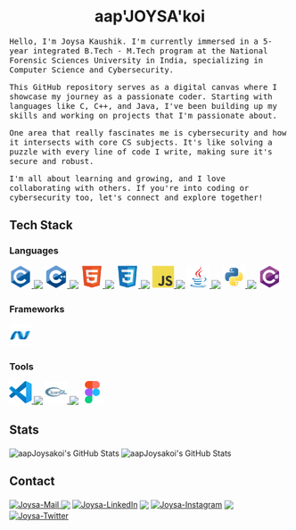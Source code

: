 <h1 align="center"><b>aap'JOYSA'koi</b></h1>

<p align="left">
 <samp>Hello, I'm Joysa Kaushik. I'm currently immersed in a 5-year integrated B.Tech - M.Tech program at the National Forensic Sciences University in India, specializing in Computer Science and Cybersecurity.</samp>
</p>

<p align="left">
 <samp>This GitHub repository serves as a digital canvas where I showcase my journey as a passionate coder. Starting with languages like C, C++, and Java, I've been building up my skills and working on projects that I'm passionate about.</samp>
</p>

<p align="left">
 <samp>One area that really fascinates me is cybersecurity and how it intersects with core CS subjects. It's like solving a puzzle with every line of code I write, making sure it's secure and robust.</samp>
</p>

<p align="left">
 <samp>I'm all about learning and growing, and I love collaborating with others. If you're into coding or cybersecurity too, let's connect and explore together!</samp>
</p>

## <p align="left"> Tech Stack </p>

### <p align="left"> Languages </p>

<div align="left">
 <a href="https://en.wikipedia.org/wiki/C_(programming_language)" target="_blank">
  <img alt="Joysa-C" height="40" width="40" src="https://github.com/devicons/devicon/blob/master/icons/c/c-original.svg">
 </a>

 <span style="vertical-align: middle;">
  <img class="dash" src="https://via.placeholder.com/10/00008B/60">
 </span>

 <a href="https://en.wikipedia.org/wiki/C%2B%2B" target="_blank">
  <img alt="Joysa-Cpp" height="40" width="40" src="https://github.com/devicons/devicon/blob/master/icons/cplusplus/cplusplus-original.svg">
 </a>

 <span style="vertical-align: middle;">
  <img class="dash" src="https://via.placeholder.com/10/00008B/60">
 </span>

 <a href="https://en.wikipedia.org/wiki/HTML" target="_blank">
  <img alt="Joysa-HTML" height="40" width="40" src="https://github.com/devicons/devicon/blob/master/icons/html5/html5-original.svg">
 </a>

 <span style="vertical-align: middle;">
  <img class="dash" src="https://via.placeholder.com/10/00008B/60">
 </span>

 <a href="https://en.wikipedia.org/wiki/CSS" target="_blank">
  <img alt="Joysa-CSS" height="40" width="40" src="https://github.com/devicons/devicon/blob/master/icons/css3/css3-original.svg">
 </a>

 <span style="vertical-align: middle;">
  <img class="dash" src="https://via.placeholder.com/10/00008B/60">
 </span>

 <a href="https://en.wikipedia.org/wiki/JavaScript" target="_blank">
  <img alt="Joysa-JavaScript" height="40" width="40" src="https://github.com/devicons/devicon/blob/master/icons/javascript/javascript-original.svg">
 </a>

 <span style="vertical-align: middle;">
  <img class="dash" src="https://via.placeholder.com/10/00008B/60">
 </span>

 <a href="https://en.wikipedia.org/wiki/Java_(programming_language)" target="_blank">
  <img alt="Joysa-Java" height="40" width="40" src="https://github.com/devicons/devicon/blob/master/icons/java/java-original.svg">
 </a>

 <span style="vertical-align: middle;">
  <img class="dash" src="https://via.placeholder.com/10/00008B/60">
 </span>

 <a href="https://en.wikipedia.org/wiki/Python_(programming_language)" target="_blank">
  <img alt="Joysa-Python" height="40" width="40" src="https://github.com/devicons/devicon/blob/master/icons/python/python-original.svg">
 </a>

 <span style="vertical-align: middle;">
  <img class="dash" src="https://via.placeholder.com/10/00008B/60">
 </span>

 <a href="https://en.wikipedia.org/wiki/C_Sharp_(programming_language)" target="_blank">
  <img alt="Joysa-CSharp" height="40" width="40" src="https://github.com/devicons/devicon/blob/master/icons/csharp/csharp-original.svg">
 </a>
</div>

### <p align="left"> Frameworks </p>

<div align="left">
 <a href="https://dotnet.microsoft.com/" target="_blank">
  <img alt="joysa-dotnet" height="40" width="40" src="https://github.com/devicons/devicon/blob/master/icons/dot-net/dot-net-original.svg">
 </a>
</div>

### <p align="left"> Tools </p>

<div align="left">
 <a href="https://code.visualstudio.com/" target="_blank">
  <img alt="joysa-VS-Code" height="40" width="40" src="https://github.com/devicons/devicon/blob/master/icons/vscode/vscode-original.svg">
 </a>

 <span style="vertical-align: middle;">
  <img class="dash" src="https://via.placeholder.com/12/00008B/60">
 </span>

 <a href="https://www.opengl.org/documentation/" target="_blank">
  <img alt="joysa-OpenGL" height="40" width="40" src="https://github.com/devicons/devicon/blob/master/icons/opengl/opengl-original.svg">
 </a>

 <span style="vertical-align: middle;">
  <img class="dash" src="https://via.placeholder.com/12/00008B/60">
 </span>

 <a href="https://www.figma.com/" target="_blank">
  <img alt="joysa-Figma" height="40" width="40" src="https://github.com/devicons/devicon/blob/master/icons/figma/figma-original.svg">
 </a>
</div>

## <p align="left"> Stats </p>

<p align="left">
 <img alt="aapJoysakoi's GitHub Stats" src="https://github-readme-stats-lake-seven-36.vercel.app/api?username=aapJoysakoi&show_icons=true&theme=transparent&hide_border=true">
 <img alt="aapJoysakoi's GitHub Stats" src="https://github-readme-stats-lake-seven-36.vercel.app/api/top-langs?username=aapJoysakoi&show_icons=true&theme=transparent&hide_border=true&layout=compact">
</p>

## <p align="left"> Contact </p>

<p align="left">
 <a href="mailto:joysaakaushik@gmail.com?subject=[GitHub]" target="_blank">
  <img alt="Joysa-Mail" src="https://img.shields.io/badge/-Mail-EA4335?style=for-the-badge&logo=maildotru&logoColor=white" target="_blank">
 </a>

 <span style="vertical-align: middle;">
  <img class="dash" src="https://via.placeholder.com/14/00008B/60">
 </span>

 <span style="display: inline-block;">
  <a href="https://www.linkedin.com/in/joysa-kaushik" target="_blank">
   <img alt="Joysa-LinkedIn" src="https://img.shields.io/badge/-LinkedIn-0A66C2?style=for-the-badge&logo=linkedin&logoColor=white" target="_blank">
  </a>
 </span>

 <span style="vertical-align: middle;">
  <img class="dash" src="https://via.placeholder.com/14/00008B/60">
 </span>

 <span style="display: inline-block;">
  <a href="https://www.instagram.com/aap.joysa.koi" target="_blank">
   <img alt="Joysa-Instagram" src="https://img.shields.io/badge/-Instagram-E4405F?style=for-the-badge&logo=instagram&logoColor=white" target="_blank">
  </a>
 </span>

 <span style="vertical-align: middle;">
  <img class="dash" src="https://via.placeholder.com/14/00008B/60">
 </span>

 <span style="display: inline-block;">
  <a href="https://twitter.com/aap_Joysa_koi" target="_blank">
   <img alt="Joysa-Twitter" src="https://img.shields.io/badge/-Twitter-000000?style=for-the-badge&logo=twitter&logoColor=white" target="_blank">
  </a>
 </span>
</p>
